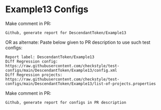 # Example13 Configs
Make comment in PR:
```
Github, generate report for DescendantToken/Example13
```
OR as alternate:
Paste below given to PR description to use such test configs:
```
Report label: DescendantToken/Example13
Diff Regression config: https://raw.githubusercontent.com/checkstyle/test-configs/main/DescendantToken/Example13/config.xml
Diff Regression projects: https://raw.githubusercontent.com/checkstyle/test-configs/main/DescendantToken/Example13/list-of-projects.properties
```
Make comment in PR:
```
Github, generate report for configs in PR description
```
